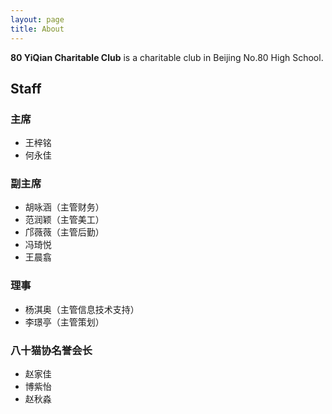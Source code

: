 ```yaml
---
layout: page
title: About
---
```


**80 YiQian Charitable Club** is a charitable club in Beijing No.80 High School.
## Staff
### 主席
- 王梓铭
- 何永佳
### 副主席
- 胡咏涵（主管财务）
- 范润颖（主管美工）
- 邝薇薇（主管后勤）
- 冯琦悦
- 王晨翕
### 理事
- 杨淇奥（主管信息技术支持）
- 李璟亭（主管策划）
### 八十猫协名誉会长
- 赵家佳
- 博紫怡
- 赵秋淼
